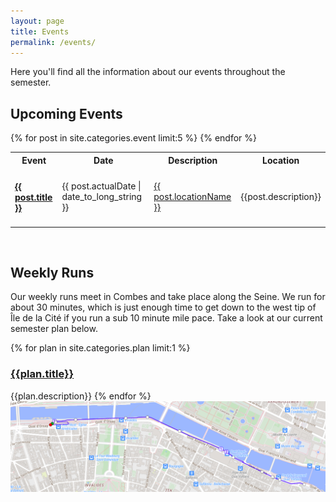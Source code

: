 ```yaml
---
layout: page
title: Events
permalink: /events/
---
```

Here you'll find all the information about our events throughout the semester.

## Upcoming Events

<div>
  <table style="width:100%">
    <tr>
      <th>Event</th>
      <th>Date</th>
      <th>Description</th>
      <th>Location</th>
    </tr>
    {% for post in site.categories.event limit:5 %}
    <tr>
      <td><h4>
        <a href="{{ post.url }}">
          {{ post.title }}
        </a>
      </h4></td>
      <td><time datetime="{{ post.actualDate | actualDate: "%Y-%m-%d" }}">{{ post.actualDate | date_to_long_string }}</time></td>
      <td><a href="{{locationLink}}"> {{ post.locationName }}</a></td>
      <td><p>{{post.description}}</p></td>
    </tr>
  {% endfor %}
  </table>
</div>

&nbsp;


## Weekly Runs

Our weekly runs meet in Combes and take place along the Seine. We run for about 30 minutes, which is just enough time to get down to the west tip of  Île de la Cité if you run a sub 10 minute mile pace. Take a look at our current semester plan below.



{% for plan in site.categories.plan limit:1 %}
  <h3> <a href="{{plan.url}}">{{plan.title}}</a></h3>
  {{plan.description}}
{% endfor %}
<img src="/assets/route.png">
